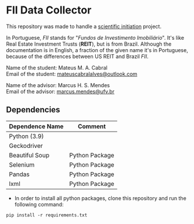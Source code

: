 # FII Data Collector

This repository was made to handle a [scientific initiation](https://pt.wikipedia.org/wiki/Inicia%C3%A7%C3%A3o_cient%C3%ADfica_j%C3%BAnior) project.

In Portuguese, *FII* stands for "*Fundos de Investimento Imobiliário*". It's like Real Estate Investment Trusts (**REIT**), but is from Brazil. Although the documentation is in English, a fraction of the given name it's in Portuguese, because of the differences between US REIT and Brazil *FII*.

Name of the student: Mateus M. A. Cabral  
Email of the student: mateuscabralalves@outlook.com

Name of the advisor: Marcus H. S. Mendes  
Email of the advisor: marcus.mendes@ufv.br

## Dependencies

| **Dependence Name** | **Comment**    |
|---------------------|----------------|
| Python (3.9)        |                |
| Geckodriver         |                |
| Beautiful Soup      | Python Package |
| Selenium            | Python Package |
| Pandas              | Python Package |
| lxml                | Python Package |

- In order to install all python packages, clone this repository and run the following command:

```
pip install -r requirements.txt
```
